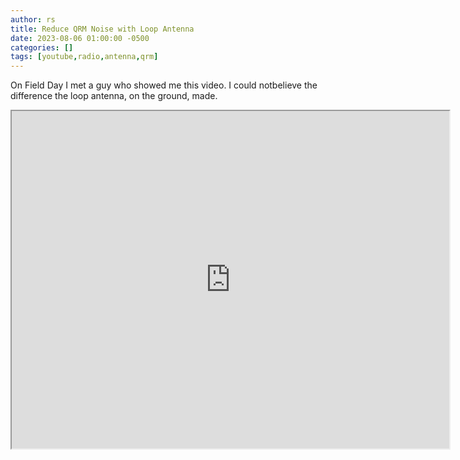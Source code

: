 ```yaml
---
author: rs
title: Reduce QRM Noise with Loop Antenna
date: 2023-08-06 01:00:00 -0500 
categories: []
tags: [youtube,radio,antenna,qrm] 
---
```


On Field Day I met a guy who showed me this video. I could notbelieve the difference the loop antenna, on the ground, made.


<iframe 
width="700" 
height="540" 
src="https://www.youtube.com/watch?v=Paxo8HHeF_w" 
allow="accelerometer; autoplay; clipboard-write; encrypted-media; gyroscope; web-share" 
allowfullscreen
>
</iframe>


